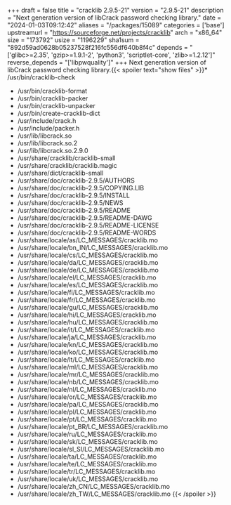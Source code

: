 +++
draft = false
title = "cracklib 2.9.5-21"
version = "2.9.5-21"
description = "Next generation version of libCrack password checking library."
date = "2024-01-03T09:12:42"
aliases = "/packages/15089"
categories = ['base']
upstreamurl = "https://sourceforge.net/projects/cracklib"
arch = "x86_64"
size = "173792"
usize = "1196229"
sha1sum = "892d59ad0628b05237528f216fc556df640b8f4c"
depends = "['glibc>=2.35', 'gzip>=1.9.1-2', 'python3', 'scriptlet-core', 'zlib>=1.2.12']"
reverse_depends = "['libpwquality']"
+++
Next generation version of libCrack password checking library.{{< spoiler text="show files" >}}* /usr/bin/cracklib-check
* /usr/bin/cracklib-format
* /usr/bin/cracklib-packer
* /usr/bin/cracklib-unpacker
* /usr/bin/create-cracklib-dict
* /usr/include/crack.h
* /usr/include/packer.h
* /usr/lib/libcrack.so
* /usr/lib/libcrack.so.2
* /usr/lib/libcrack.so.2.9.0
* /usr/share/cracklib/cracklib-small
* /usr/share/cracklib/cracklib.magic
* /usr/share/dict/cracklib-small
* /usr/share/doc/cracklib-2.9.5/AUTHORS
* /usr/share/doc/cracklib-2.9.5/COPYING.LIB
* /usr/share/doc/cracklib-2.9.5/INSTALL
* /usr/share/doc/cracklib-2.9.5/NEWS
* /usr/share/doc/cracklib-2.9.5/README
* /usr/share/doc/cracklib-2.9.5/README-DAWG
* /usr/share/doc/cracklib-2.9.5/README-LICENSE
* /usr/share/doc/cracklib-2.9.5/README-WORDS
* /usr/share/locale/as/LC_MESSAGES/cracklib.mo
* /usr/share/locale/bn_IN/LC_MESSAGES/cracklib.mo
* /usr/share/locale/cs/LC_MESSAGES/cracklib.mo
* /usr/share/locale/da/LC_MESSAGES/cracklib.mo
* /usr/share/locale/de/LC_MESSAGES/cracklib.mo
* /usr/share/locale/el/LC_MESSAGES/cracklib.mo
* /usr/share/locale/es/LC_MESSAGES/cracklib.mo
* /usr/share/locale/fi/LC_MESSAGES/cracklib.mo
* /usr/share/locale/fr/LC_MESSAGES/cracklib.mo
* /usr/share/locale/gu/LC_MESSAGES/cracklib.mo
* /usr/share/locale/hi/LC_MESSAGES/cracklib.mo
* /usr/share/locale/hu/LC_MESSAGES/cracklib.mo
* /usr/share/locale/it/LC_MESSAGES/cracklib.mo
* /usr/share/locale/ja/LC_MESSAGES/cracklib.mo
* /usr/share/locale/kn/LC_MESSAGES/cracklib.mo
* /usr/share/locale/ko/LC_MESSAGES/cracklib.mo
* /usr/share/locale/lt/LC_MESSAGES/cracklib.mo
* /usr/share/locale/ml/LC_MESSAGES/cracklib.mo
* /usr/share/locale/mr/LC_MESSAGES/cracklib.mo
* /usr/share/locale/nb/LC_MESSAGES/cracklib.mo
* /usr/share/locale/nl/LC_MESSAGES/cracklib.mo
* /usr/share/locale/or/LC_MESSAGES/cracklib.mo
* /usr/share/locale/pa/LC_MESSAGES/cracklib.mo
* /usr/share/locale/pl/LC_MESSAGES/cracklib.mo
* /usr/share/locale/pt/LC_MESSAGES/cracklib.mo
* /usr/share/locale/pt_BR/LC_MESSAGES/cracklib.mo
* /usr/share/locale/ru/LC_MESSAGES/cracklib.mo
* /usr/share/locale/sk/LC_MESSAGES/cracklib.mo
* /usr/share/locale/sl_SI/LC_MESSAGES/cracklib.mo
* /usr/share/locale/ta/LC_MESSAGES/cracklib.mo
* /usr/share/locale/te/LC_MESSAGES/cracklib.mo
* /usr/share/locale/tr/LC_MESSAGES/cracklib.mo
* /usr/share/locale/uk/LC_MESSAGES/cracklib.mo
* /usr/share/locale/zh_CN/LC_MESSAGES/cracklib.mo
* /usr/share/locale/zh_TW/LC_MESSAGES/cracklib.mo
{{< /spoiler >}}
